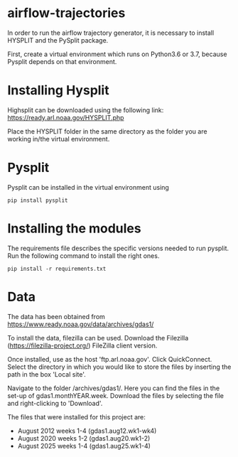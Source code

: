 # airflow-trajectories

In order to run the airflow trajectory generator, it is necessary to install HYSPLIT and the PySplit package.

First, create a virtual environment which runs on Python3.6 or 3.7, because Pysplit depends on that environment.

# Installing Hysplit

Highsplit can be downloaded using the following link: https://ready.arl.noaa.gov/HYSPLIT.php 

Place the HYSPLIT folder in the same directory as the folder you are working in/the virtual environment. 

# Pysplit

Pysplit can be installed in the virtual environment using 
```
pip install pysplit
```

# Installing the modules
The requirements file describes the specific versions needed to run pysplit. Run the following command to install the right ones.
```
pip install -r requirements.txt
```

# Data
The data has been obtained from https://www.ready.noaa.gov/data/archives/gdas1/

To install the data, filezilla can be used. Download the Filezilla (https://filezilla-project.org/) FileZilla client version.

Once installed, use as the host 'ftp.arl.noaa.gov'. Click QuickConnect. Select the directory in which you would like to store the files by inserting the path in the box 'Local site'. 

Navigate to the folder /archives/gdas1/. Here you can find the files in the set-up of gdas1.monthYEAR.week. Download the files by selecting the file and right-clicking to 'Download'.

The files that were installed for this project are:

* August 2012 weeks 1-4 (gdas1.aug12.wk1-wk4)
* August 2020 weeks 1-2 (gdas1.aug20.wk1-2)
* August 2025 weeks 1-4 (gdas1.aug25.wk1-4)





